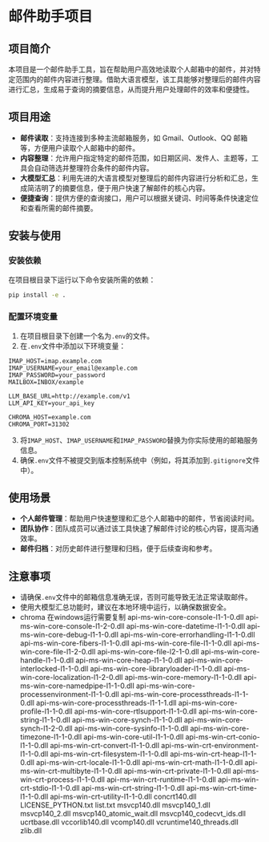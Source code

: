 # 邮件助手项目

## 项目简介
本项目是一个邮件助手工具，旨在帮助用户高效地读取个人邮箱中的邮件，并对特定范围内的邮件内容进行整理。借助大语言模型，该工具能够对整理后的邮件内容进行汇总，生成易于查询的摘要信息，从而提升用户处理邮件的效率和便捷性。

## 项目用途
- **邮件读取**：支持连接到多种主流邮箱服务，如 Gmail、Outlook、QQ 邮箱等，方便用户读取个人邮箱中的邮件。
- **内容整理**：允许用户指定特定的邮件范围，如日期区间、发件人、主题等，工具会自动筛选并整理符合条件的邮件内容。
- **大模型汇总**：利用先进的大语言模型对整理后的邮件内容进行分析和汇总，生成简洁明了的摘要信息，便于用户快速了解邮件的核心内容。
- **便捷查询**：提供方便的查询接口，用户可以根据关键词、时间等条件快速定位和查看所需的邮件摘要。

## 安装与使用
### 安装依赖
在项目根目录下运行以下命令安装所需的依赖：
```bash
pip install -e .
```

### 配置环境变量
1. 在项目根目录下创建一个名为`.env`的文件。
2. 在`.env`文件中添加以下环境变量：
```
IMAP_HOST=imap.example.com
IMAP_USERNAME=your_email@example.com
IMAP_PASSWORD=your_password
MAILBOX=INBOX/example

LLM_BASE_URL=http://example.com/v1
LLM_API_KEY=your_api_key

CHROMA_HOST=example.com
CHROMA_PORT=31302
```
3. 将`IMAP_HOST`、`IMAP_USERNAME`和`IMAP_PASSWORD`替换为你实际使用的邮箱服务信息。
4. 确保`.env`文件不被提交到版本控制系统中（例如，将其添加到`.gitignore`文件中）。

## 使用场景
- **个人邮件管理**：帮助用户快速整理和汇总个人邮箱中的邮件，节省阅读时间。
- **团队协作**：团队成员可以通过该工具快速了解邮件讨论的核心内容，提高沟通效率。
- **邮件归档**：对历史邮件进行整理和归档，便于后续查询和参考。

## 注意事项
- 请确保`.env`文件中的邮箱信息准确无误，否则可能导致无法正常读取邮件。
- 使用大模型汇总功能时，建议在本地环境中运行，以确保数据安全。
- chroma 在windows运行需要复制
    api-ms-win-core-console-l1-1-0.dll
    api-ms-win-core-console-l1-2-0.dll
    api-ms-win-core-datetime-l1-1-0.dll
    api-ms-win-core-debug-l1-1-0.dll
    api-ms-win-core-errorhandling-l1-1-0.dll
    api-ms-win-core-fibers-l1-1-0.dll
    api-ms-win-core-file-l1-1-0.dll
    api-ms-win-core-file-l1-2-0.dll
    api-ms-win-core-file-l2-1-0.dll
    api-ms-win-core-handle-l1-1-0.dll
    api-ms-win-core-heap-l1-1-0.dll
    api-ms-win-core-interlocked-l1-1-0.dll
    api-ms-win-core-libraryloader-l1-1-0.dll
    api-ms-win-core-localization-l1-2-0.dll
    api-ms-win-core-memory-l1-1-0.dll
    api-ms-win-core-namedpipe-l1-1-0.dll
    api-ms-win-core-processenvironment-l1-1-0.dll
    api-ms-win-core-processthreads-l1-1-0.dll
    api-ms-win-core-processthreads-l1-1-1.dll
    api-ms-win-core-profile-l1-1-0.dll
    api-ms-win-core-rtlsupport-l1-1-0.dll
    api-ms-win-core-string-l1-1-0.dll
    api-ms-win-core-synch-l1-1-0.dll
    api-ms-win-core-synch-l1-2-0.dll
    api-ms-win-core-sysinfo-l1-1-0.dll
    api-ms-win-core-timezone-l1-1-0.dll
    api-ms-win-core-util-l1-1-0.dll
    api-ms-win-crt-conio-l1-1-0.dll
    api-ms-win-crt-convert-l1-1-0.dll
    api-ms-win-crt-environment-l1-1-0.dll
    api-ms-win-crt-filesystem-l1-1-0.dll
    api-ms-win-crt-heap-l1-1-0.dll
    api-ms-win-crt-locale-l1-1-0.dll
    api-ms-win-crt-math-l1-1-0.dll
    api-ms-win-crt-multibyte-l1-1-0.dll
    api-ms-win-crt-private-l1-1-0.dll
    api-ms-win-crt-process-l1-1-0.dll
    api-ms-win-crt-runtime-l1-1-0.dll
    api-ms-win-crt-stdio-l1-1-0.dll
    api-ms-win-crt-string-l1-1-0.dll
    api-ms-win-crt-time-l1-1-0.dll
    api-ms-win-crt-utility-l1-1-0.dll
    concrt140.dll
    LICENSE_PYTHON.txt
    list.txt
    msvcp140.dll
    msvcp140_1.dll
    msvcp140_2.dll
    msvcp140_atomic_wait.dll
    msvcp140_codecvt_ids.dll
    ucrtbase.dll
    vccorlib140.dll
    vcomp140.dll
    vcruntime140_threads.dll
    zlib.dll
